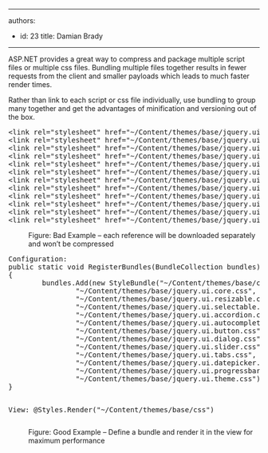 

---
authors:
  - id: 23
    title: Damian Brady
---




<span class='intro'> <p>ASP.NET provides a great way to compress and package multiple script files or multiple css files.  Bundling multiple files together results in fewer requests from the client and smaller payloads which leads to much faster render times.</p> </span>

<p>Rather than link to each script or css file individually, use bundling to group many together and get the advantages of minification and versioning out of the box.</p>

<dl class="badImage"><dt><div class="greyBox"><pre>&lt;link rel=&quot;stylesheet&quot; href=&quot;~/Content/themes/base/jquery.ui.core.css&quot; /&gt;
&lt;link rel=&quot;stylesheet&quot; href=&quot;~/Content/themes/base/jquery.ui.resizable.css&quot; /&gt;
&lt;link rel=&quot;stylesheet&quot; href=&quot;~/Content/themes/base/jquery.ui.selectable.css&quot; /&gt;
&lt;link rel=&quot;stylesheet&quot; href=&quot;~/Content/themes/base/jquery.ui.accordion.css&quot; /&gt;
&lt;link rel=&quot;stylesheet&quot; href=&quot;~/Content/themes/base/jquery.ui.autocomplete.css&quot; /&gt;
&lt;link rel=&quot;stylesheet&quot; href=&quot;~/Content/themes/base/jquery.ui.button.css&quot; /&gt;
&lt;link rel=&quot;stylesheet&quot; href=&quot;~/Content/themes/base/jquery.ui.dialog.css&quot; /&gt;
&lt;link rel=&quot;stylesheet&quot; href=&quot;~/Content/themes/base/jquery.ui.slider.css&quot; /&gt;
&lt;link rel=&quot;stylesheet&quot; href=&quot;~/Content/themes/base/jquery.ui.tabs.css&quot; /&gt;
&lt;link rel=&quot;stylesheet&quot; href=&quot;~/Content/themes/base/jquery.ui.datepicker.css&quot; /&gt;
&lt;link rel=&quot;stylesheet&quot; href=&quot;~/Content/themes/base/jquery.ui.progressbar.css&quot; /&gt;
&lt;link rel=&quot;stylesheet&quot; href=&quot;~/Content/themes/base/jquery.ui.theme.css&quot; /&gt;
</pre></div></dt><dd>Figure&#58; Bad Example – each reference will be downloaded separately and won’t be compressed</dd></dl><dl class="goodImage"><dt><div class="greyBox"><pre>Configuration&#58;
public static void RegisterBundles(BundleCollection bundles)
&#123;
        bundles.Add(new StyleBundle(&quot;~/Content/themes/base/css&quot;).Include(
                &quot;~/Content/themes/base/jquery.ui.core.css&quot;,
                &quot;~/Content/themes/base/jquery.ui.resizable.css&quot;,
                &quot;~/Content/themes/base/jquery.ui.selectable.css&quot;,
                &quot;~/Content/themes/base/jquery.ui.accordion.css&quot;,
                &quot;~/Content/themes/base/jquery.ui.autocomplete.css&quot;,
                &quot;~/Content/themes/base/jquery.ui.button.css&quot;,
                &quot;~/Content/themes/base/jquery.ui.dialog.css&quot;,
                &quot;~/Content/themes/base/jquery.ui.slider.css&quot;,
                &quot;~/Content/themes/base/jquery.ui.tabs.css&quot;,
                &quot;~/Content/themes/base/jquery.ui.datepicker.css&quot;,
                &quot;~/Content/themes/base/jquery.ui.progressbar.css&quot;,
                &quot;~/Content/themes/base/jquery.ui.theme.css&quot;));
&#125;

View&#58;
@Styles.Render(&quot;~/Content/themes/base/css&quot;)
</pre></div></dt><dd>Figure&#58; Good Example – Define a bundle and render it in the view for maximum performance</dd></dl>


